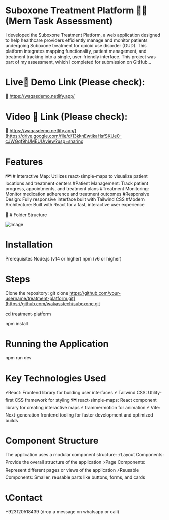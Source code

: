 
# Suboxone Treatment Platform 👨‍⚕️ (Mern Task Assessment)

I developed the Suboxone Treatment Platform, a web application designed to help healthcare providers efficiently manage and monitor patients undergoing Suboxone treatment for opioid use disorder (OUD). This platform integrates mapping functionality, patient management, and treatment tracking into a single, user-friendly interface. This project was part of my assessment, which I completed for submission on GitHub...

 # Live📌 Demo Link (Please check): 
 🔗 https://waqasdemo.netlify.app/
 # Video 📌 Link (Please check): 
 🔗 https://waqasdemo.netlify.app/](https://drive.google.com/file/d/13kknEwtikaHsfSKUe0-cJWGqf9hUMEUU/view?usp=sharing


# Features

🗺️ # Interactive Map: 
Utilizes react-simple-maps to visualize patient locations and treatment centers
#Patient Management: 
Track patient progress, appointments, and treatment plans
#Treatment Monitoring: 
Monitor medication adherence and treatment outcomes
#Responsive Design: 
Fully responsive interface built with Tailwind CSS
#Modern Architecture:
Built with React for a fast, interactive user experience


📂 # Folder Structure

![Image](https://github.com/user-attachments/assets/e1b26225-aaf0-443d-94cd-911dd155ec84)

# Installation
Prerequisites
Node.js (v14 or higher)
npm (v6 or higher)

# Steps
Clone the repository:
git clone https://github.com/your-username/treatment-platform.git](https://github.com/wakasstech/suboxone.git

cd treatment-platform

npm install

# Running the Application
npm run dev

# Key Technologies Used

⚡React: Frontend library for building user interfaces
⚡ Tailwind CSS: Utility-first CSS framework for styling
🗺️ react-simple-maps: React component library for creating interactive maps
⚡ frammermotion for animation
⚡ Vite: Next-generation frontend tooling for faster development and optimized builds

 # Component Structure
  The application uses a modular component structure:
 ⚡Layout Components: 
Provide the overall structure of the application
 ⚡Page Components: 
Represent different pages or views of the application
 ⚡Reusable Components: 
Smaller, reusable parts like buttons, forms, and cards

# 📞Contact
+923120518439 (drop a message on whatsapp or call)
